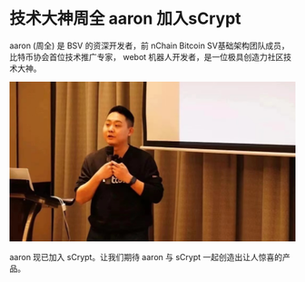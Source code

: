 # 技术大神周全 aaron 加入sCrypt

aaron (周全) 是 BSV 的资深开发者，前 nChain Bitcoin SV基础架构团队成员，比特币协会首位技术推广专家， webot 机器人开发者，是一位极具创造力社区技术大神。

![](./1.jpeg)

aaron 现已加入 sCrypt。让我们期待 aaron 与 sCrypt 一起创造出让人惊喜的产品。
